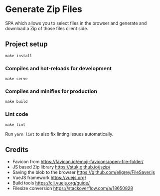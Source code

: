 # Generate Zip Files

SPA which allows you to select files in the browser and generate and download a Zip of those files client side.

## Project setup

```
make install
```

### Compiles and hot-reloads for development

```
make serve
```

### Compiles and minifies for production

```
make build
```

### Lint code

```
make lint
```

Run `yarn lint` to also fix linting issues automatically.

## Credits

 * Favicon from https://favicon.io/emoji-favicons/open-file-folder/
 * JS based Zip library https://stuk.github.io/jszip/
 * Saving the blob to the browser https://github.com/eligrey/FileSaver.js
 * VueJS framework https://vuejs.org/
 * Build tools https://cli.vuejs.org/guide/
 * Filesize conversion https://stackoverflow.com/a/18650828
